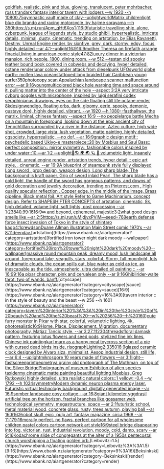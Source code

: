 [goldfish, realistic, pink and blue,  glowing, translucent, peter mohrbacher, ross tran](https://www.ebank.nz/aiartgenerator?category=goldfish%2C%20realistic%2C%20pink%20and%20blue%2C%20%20glowing%2C%20translucent%2C%20peter%20mohrbacher%2C%20ross%20tran)[dark fantasy interior tavern with lodgers --w 1920 --h 1080](https://www.ebank.nz/aiartgenerator?category=dark%20fantasy%20interior%20tavern%20with%20lodgers%20--w%201920%20--h%201080)[0.75](https://www.ebank.nz/aiartgenerator?category=0.75)[gymnastic vault,made of clay](https://www.ebank.nz/aiartgenerator?category=gymnastic%20vault%2Cmade%20of%20clay)[--uplight](https://www.ebank.nz/aiartgenerator?category=--uplight)[world](https://www.ebank.nz/aiartgenerator?category=world)[Matrix children](https://www.ebank.nz/aiartgenerator?category=Matrix%20children)[light blue dio brando and racing motorcycle, by hajime sorayama —h 350](https://www.ebank.nz/aiartgenerator?category=light%20blue%20dio%20brando%20and%20racing%20motorcycle%2C%20by%20hajime%20sorayama%20%E2%80%94h%20350)[<https://s.mj.run/Apm_qHt6Xos>](https://www.ebank.nz/aiartgenerator?category=%3Chttps%3A//s.mj.run/Apm_qHt6Xos%3E)[1:1](https://www.ebank.nz/aiartgenerator?category=1%3A1)[16:9](https://www.ebank.nz/aiartgenerator?category=16%3A9)[futuristic travelling ship, alone, cyberpunk, league of legends style, by studio ghibli, hyperrealistic, intricate details, minimal, dusty, cinematic, trending on artstation, by Elias Ravanetti, Destiny, Unreal Engine render, by sixnfive, grey, dark, stormy, edgy, focus, highly detailed --ar 4:1](https://www.ebank.nz/aiartgenerator?category=futuristic%20travelling%20ship%2C%20alone%2C%20cyberpunk%2C%20league%20of%20legends%20style%2C%20by%20studio%20ghibli%2C%20hyperrealistic%2C%20intricate%20details%2C%20minimal%2C%20dusty%2C%20cinematic%2C%20trending%20on%20artstation%2C%20by%20Elias%20Ravanetti%2C%20Destiny%2C%20Unreal%20Engine%20render%2C%20by%20sixnfive%2C%20grey%2C%20dark%2C%20stormy%2C%20edgy%2C%20focus%2C%20highly%20detailed%20--ar%204%3A1)[--uplight](https://www.ebank.nz/aiartgenerator?category=--uplight)[16:9](https://www.ebank.nz/aiartgenerator?category=16%3A9)[16:9](https://www.ebank.nz/aiartgenerator?category=16%3A9)[mother Theresa on fire](https://www.ebank.nz/aiartgenerator?category=mother%20Theresa%20on%20fire)[faith,arrange finacial,living,in american comic style](https://www.ebank.nz/aiartgenerator?category=faith%2Carrange%20finacial%2Cliving%2Cin%20american%20comic%20style)[47:82](https://www.ebank.nz/aiartgenerator?category=47%3A82)[luxury dinner in a victorian mansion, rich people, 1800, dining room, --w 512 --test](https://www.ebank.nz/aiartgenerator?category=luxury%20dinner%20in%20a%20victorian%20mansion%2C%20rich%20people%2C%201800%2C%20dining%20room%2C%20--w%20512%20--test)[an old spooky leather bound book covered in cobwebs and decaying, hyper detailed, octane render](https://www.ebank.nz/aiartgenerator?category=an%20old%20spooky%20leather%20bound%20book%20covered%20in%20cobwebs%20and%20decaying%2C%20hyper%20detailed%2C%20octane%20render)[lunar colony under attack from dieselpunk UFOs](https://www.ebank.nz/aiartgenerator?category=lunar%20colony%20under%20attack%20from%20dieselpunk%20UFOs)[world globe earth:: molten lava oceans](https://www.ebank.nz/aiartgenerator?category=world%20globe%20earth%3A%3A%20molten%20lava%20oceans)[tattooed long braided hair Caribbean young surfer](https://www.ebank.nz/aiartgenerator?category=tattooed%20long%20braided%20hair%20Caribbean%20young%20surfer)[350](https://www.ebank.nz/aiartgenerator?category=350)[photocopy scan Appalachian landscape scanner malfunction error —ar 9:16](https://www.ebank.nz/aiartgenerator?category=photocopy%20scan%20Appalachian%20landscape%20scanner%20malfunction%20error%20%E2%80%94ar%209%3A16)[young](https://www.ebank.nz/aiartgenerator?category=young)[multicolored black hole warping time and space around it, pulling matter into the center of the hole --aspect 3:2](https://www.ebank.nz/aiartgenerator?category=multicolored%20black%20hole%20warping%20time%20and%20space%20around%20it%2C%20pulling%20matter%20into%20the%20center%20of%20the%20hole%20--aspect%203%3A2)[A very intricate cyborg goggles with microphone, inspired by luigi serafini codex seraphinianus drawings, eyes on the side floating still life octane render 8k](https://www.ebank.nz/aiartgenerator?category=A%20very%20intricate%20cyborg%20goggles%20with%20microphone%2C%20inspired%20by%20luigi%20serafini%20codex%20seraphinianus%20drawings%2C%20eyes%20on%20the%20side%20floating%20still%20life%20octane%20render%208k)[design](https://www.ebank.nz/aiartgenerator?category=design)[wendigo, floating orbs, dark, gloomy, eerie, spooky, demonic, gustave doré, highly detailed, vibrant, --w 1920 --h 1080](https://www.ebank.nz/aiartgenerator?category=wendigo%2C%20floating%20orbs%2C%20dark%2C%20gloomy%2C%20eerie%2C%20spooky%2C%20demonic%2C%20gustave%20dor%C3%A9%2C%20highly%20detailed%2C%20vibrant%2C%20--w%201920%20--h%201080)[--fast](https://www.ebank.nz/aiartgenerator?category=--fast)[hallway, the matrix, liminal, chinese fantasy --aspect 16:9 --no people](https://www.ebank.nz/aiartgenerator?category=hallway%2C%20the%20matrix%2C%20liminal%2C%20chinese%20fantasy%20--aspect%2016%3A9%20--no%20people)[large battle Mecha on a mountain in foreground, looking down at the epic ancient city of Tenochtitlan surrounded by a river in the distance, Aztec culture, high wide shot, crowded, large vista, lush vegetation, matte painting, highly detailed, cgsociety, hyperrealistic, --no dof, --ar 16:9](https://www.ebank.nz/aiartgenerator?category=large%20battle%20Mecha%20on%20a%20mountain%20in%20foreground%2C%20looking%20down%20at%20the%20epic%20ancient%20city%20of%20Tenochtitlan%20surrounded%20by%20a%20river%20in%20the%20distance%2C%20Aztec%20culture%2C%20high%20wide%20shot%2C%20crowded%2C%20large%20vista%2C%20lush%20vegetation%2C%20matte%20painting%2C%20highly%20detailed%2C%20cgsociety%2C%20hyperrealistic%2C%20--no%20dof%2C%20--ar%2016%3A9)[graphic design motif:: psychedelic based Ukiyo-e masterpiece::20 by Mœbius and Saul Bass:: perfect composition:: mirror symmetry:: fashionable colors inspired by under water::10 —ar 1:2 --uplight](https://www.ebank.nz/aiartgenerator?category=graphic%20design%20motif%3A%3A%20psychedelic%20based%20Ukiyo-e%20masterpiece%3A%3A20%20by%20M%C5%93bius%20and%20Saul%20Bass%3A%3A%20perfect%20composition%3A%3A%20mirror%20symmetry%3A%3A%20fashionable%20colors%20inspired%20by%20under%20water%3A%3A10%20%E2%80%94ar%201%3A2%20--uplight)[🧬🌎 🌍 🌏 🪐 🍄  volumetric light, insanely detailed, unreal engine render, artstation trends, hyper detail :: epic art style. , cinematic,  --ar 16:9](https://www.ebank.nz/aiartgenerator?category=%F0%9F%A7%AC%F0%9F%8C%8E%20%F0%9F%8C%8D%20%F0%9F%8C%8F%20%F0%9F%AA%90%20%F0%9F%8D%84%20%20volumetric%20light%2C%20insanely%20detailed%2C%20unreal%20engine%20render%2C%20artstation%20trends%2C%20hyper%20detail%20%3A%3A%20epic%20art%20style.%20%2C%20cinematic%2C%20%20--ar%2016%3A9)[A blueprint of steampunk style fully displayed Long sword , prop design, weapon design, Long sharp blade, The background is kraft paper,  Grip of sword inlaid Pearl, The sharp blade has a cold light, the handle of the sword has gorgeous patterns,  and downs of gold decoration and jewelry decoration,  trending on Pinterest.com  , High quality specular reflection ,  Copper  edge, in the middle of the image, Brass pipeline,  Black metal foil,  Art style Refer to Game Machinarium.  concept design, Refer to SHAPESHIFTER CONCEPTS  of artstation, cinematic,  8k, high detailed,  volume light,  soft lights,  post processing    --ar 1:2](https://www.ebank.nz/aiartgenerator?category=A%20blueprint%20of%20steampunk%20style%20fully%20displayed%20Long%20sword%20%2C%20prop%20design%2C%20weapon%20design%2C%20Long%20sharp%20blade%2C%20The%20background%20is%20kraft%20paper%2C%20%20Grip%20of%20sword%20inlaid%20Pearl%2C%20The%20sharp%20blade%20has%20a%20cold%20light%2C%20the%20handle%20of%20the%20sword%20has%20gorgeous%20patterns%2C%20%20and%20downs%20of%20gold%20decoration%20and%20jewelry%20decoration%2C%20%20trending%20on%20Pinterest.com%20%20%2C%20High%20quality%20specular%20reflection%20%2C%20%20Copper%20%20edge%2C%20in%20the%20middle%20of%20the%20image%2C%20Brass%20pipeline%2C%20%20Black%20metal%20foil%2C%20%20Art%20style%20Refer%20to%20Game%20Machinarium.%20%20concept%20design%2C%20Refer%20to%20SHAPESHIFTER%20CONCEPTS%20%20of%20artstation%2C%20cinematic%2C%20%208k%2C%20high%20detailed%2C%20%20volume%20light%2C%20%20soft%20lights%2C%20%20post%20processing%20%20%20%20--ar%201%3A2)[384](https://www.ebank.nz/aiartgenerator?category=384)[0.9](https://www.ebank.nz/aiartgenerator?category=0.9)[9:16](https://www.ebank.nz/aiartgenerator?category=9%3A16)[16:9](https://www.ebank.nz/aiartgenerator?category=16%3A9)[∞ and beyond, ephemeral, majestic](https://www.ebank.nz/aiartgenerator?category=%E2%88%9E%20and%20beyond%2C%20ephemeral%2C%20majestic)[3:2](https://www.ebank.nz/aiartgenerator?category=3%3A2)[what good design smells like --ar 2:5](https://www.ebank.nz/aiartgenerator?category=what%20good%20design%20smells%20like%20--ar%202%3A5)[<https://s.mj.run/uMjdjvxPViM>](https://www.ebank.nz/aiartgenerator?category=%3Chttps%3A//s.mj.run/uMjdjvxPViM%3E)[—seed=768](https://www.ebank.nz/aiartgenerator?category=%E2%80%94seed%3D768)[earth defense force insect invasion of Tokyo in the style of shintaro kago](https://www.ebank.nz/aiartgenerator?category=earth%20defense%20force%20insect%20invasion%20of%20Tokyo%20in%20the%20style%20of%20shintaro%20kago)[4:1](https://www.ebank.nz/aiartgenerator?category=4%3A1)[crewdson](https://www.ebank.nz/aiartgenerator?category=crewdson)[Duane Allman illustration Main Street comic 1970’s --ar 8:11](https://www.ebank.nz/aiartgenerator?category=Duane%20Allman%20illustration%20Main%20Street%20comic%201970%E2%80%99s%20--ar%208%3A11)[deep](https://www.ebank.nz/aiartgenerator?category=deep)[day.](https://www.ebank.nz/aiartgenerator?category=day.)[artstation](https://www.ebank.nz/aiartgenerator?category=artstation)[fortified iron tower night dark moody --wallpaper](https://www.ebank.nz/aiartgenerator?category=fortified%20iron%20tower%20night%20dark%20moody%20--wallpaper)[massive round mountain peak, dreamy mood, lush landscape all around, foreground lake, seagulls, stars, colorful, Storm, full moonlight, lots of dramatic clouds, the ocean spills out, blue water as cold as ice, as inescapable as the tide, atmospheric, ultra detailed oil painting :: --ar 16:9](https://www.ebank.nz/aiartgenerator?category=massive%20round%20mountain%20peak%2C%20dreamy%20mood%2C%20lush%20landscape%20all%20around%2C%20foreground%20lake%2C%20seagulls%2C%20stars%2C%20colorful%2C%20Storm%2C%20full%20moonlight%2C%20lots%20of%20dramatic%20clouds%2C%20the%20ocean%20spills%20out%2C%20blue%20water%20as%20cold%20as%20ice%2C%20as%20inescapable%20as%20the%20tide%2C%20atmospheric%2C%20ultra%20detailed%20oil%20painting%20%3A%3A%20--ar%2016%3A9)[9:16](https://www.ebank.nz/aiartgenerator?category=9%3A16)[a pixar character, pink and cerualean only --ar 9:16](https://www.ebank.nz/aiartgenerator?category=a%20pixar%20character%2C%20pink%20and%20cerualean%20only%20--ar%209%3A16)[Ghibli](https://www.ebank.nz/aiartgenerator?category=Ghibli)[rider-waite tarot. two of wands. banff.](https://www.ebank.nz/aiartgenerator?category=rider-waite%20tarot.%20two%20of%20wands.%20banff.)[cityscape](https://www.ebank.nz/aiartgenerator?category=cityscape)[sauce](https://www.ebank.nz/aiartgenerator?category=sauce)[16:9](https://www.ebank.nz/aiartgenerator?category=16%3A9)[tavern interior :: in the style of beauty and the beast --w 256 --h 160](https://www.ebank.nz/aiartgenerator?category=tavern%20interior%20%3A%3A%20in%20the%20style%20of%20beauty%20and%20the%20beast%20--w%20256%20--h%20160)[cute furry monster in Pixar with star, colorful, volumetric lighting, 4k, photorealistic](https://www.ebank.nz/aiartgenerator?category=cute%20furry%20monster%20in%20Pixar%20with%20star%2C%20colorful%2C%20volumetric%20lighting%2C%204k%2C%20photorealistic)[16:9](https://www.ebank.nz/aiartgenerator?category=16%3A9)[Home. Place. Displacement. Migration, documentary photography, Matjaz Tancic style,   --ar 3:2](https://www.ebank.nz/aiartgenerator?category=Home.%20Place.%20Displacement.%20Migration%2C%20documentary%20photography%2C%20Matjaz%20Tancic%20style%2C%20%20%20--ar%203%3A2)[7:11](https://www.ebank.nz/aiartgenerator?category=7%3A11)[2304](https://www.ebank.nz/aiartgenerator?category=2304)[threads](https://www.ebank.nz/aiartgenerator?category=threads)[floral damask pattern, featuring lotus flowers and seed pods, stylized fine ink lines, Chinese ink painting](https://www.ebank.nz/aiartgenerator?category=floral%20damask%20pattern%2C%20featuring%20lotus%20flowers%20and%20seed%20pods%2C%20stylized%20fine%20ink%20lines%2C%20Chinese%20ink%20painting)[](https://www.ebank.nz/aiartgenerator?category=)[karl marx as a happy meal toy](https://www.ebank.nz/aiartgenerator?category=karl%20marx%20as%20a%20happy%20meal%20toy)[cross section of a pie with cursed dead birds inside, risograph](https://www.ebank.nz/aiartgenerator?category=cross%20section%20of%20a%20pie%20with%20cursed%20dead%20birds%20inside%2C%20risograph)[Lighting](https://www.ebank.nz/aiartgenerator?category=Lighting)[2:3](https://www.ebank.nz/aiartgenerator?category=2%3A3)[350](https://www.ebank.nz/aiartgenerator?category=350)[16:9](https://www.ebank.nz/aiartgenerator?category=16%3A9)[glazed ceramic clock designed by Alvaro siza, minimalist, Aesop industrial design, still life, —ar 6:4 --uplight](https://www.ebank.nz/aiartgenerator?category=glazed%20ceramic%20clock%20designed%20by%20Alvaro%20siza%2C%20minimalist%2C%20Aesop%20industrial%20design%2C%20still%20life%2C%20%E2%80%94ar%206%3A4%20--uplight)[mikrosgore 10 years made of flowers —ar 3:1](https://www.ebank.nz/aiartgenerator?category=mikrosgore%2010%20years%20made%20of%20flowers%20%E2%80%94ar%203%3A1)[light](https://www.ebank.nz/aiartgenerator?category=light)[--fast](https://www.ebank.nz/aiartgenerator?category=--fast)[screenprint](https://www.ebank.nz/aiartgenerator?category=screenprint)[geometry](https://www.ebank.nz/aiartgenerator?category=geometry)[a grainy old photograph of The Mothman, on top of the Silver Bridge](https://www.ebank.nz/aiartgenerator?category=a%20grainy%20old%20photograph%20of%20The%20Mothman%2C%20on%20top%20of%20the%20Silver%20Bridge)[Photography of museum Exhibiton of alien species taxidermy cinematic matte painting beautiful lighting Moebius, Greg Rutkowski highly detailed, ultra realistic natural colors::1 yellow::-0.4 --w 1792 --h 1024](https://www.ebank.nz/aiartgenerator?category=Photography%20of%20museum%20Exhibiton%20of%20alien%20species%20taxidermy%20cinematic%20matte%20painting%20beautiful%20lighting%20Moebius%2C%20Greg%20Rutkowski%20highly%20detailed%2C%20ultra%20realistic%20natural%20colors%3A%3A1%20yellow%3A%3A-0.4%20--w%201792%20--h%201024)[symmetry](https://www.ebank.nz/aiartgenerator?category=symmetry)[Modern dynamic neuron plasma energy laser. Futuristic virtual technology background, digitally generated image --ar 16:9](https://www.ebank.nz/aiartgenerator?category=Modern%20dynamic%20neuron%20plasma%20energy%20laser.%20Futuristic%20virtual%20technology%20background%2C%20digitally%20generated%20image%20--ar%2016%3A9)[somber landscape cosy cottage --ar 16:8](https://www.ebank.nz/aiartgenerator?category=somber%20landscape%20cosy%20cottage%20--ar%2016%3A8)[giant kilometer yggdrasil artificial tree on the horizon, fractal branches like gossamer web, technological symmetry, megastructure, space —ar 2:1](https://www.ebank.nz/aiartgenerator?category=giant%20kilometer%20yggdrasil%20artificial%20tree%20on%20the%20horizon%2C%20fractal%20branches%20like%20gossamer%20web%2C%20technological%20symmetry%2C%20megastructure%2C%20space%20%E2%80%94ar%202%3A1)[futuristic school, metal material wood, concrete glass, rusty, trees autumn, playing ball --ar 16:9](https://www.ebank.nz/aiartgenerator?category=futuristic%20school%2C%20metal%20material%20wood%2C%20concrete%20glass%2C%20rusty%2C%20trees%20autumn%2C%20playing%20ball%20--ar%2016%3A9)[16:9](https://www.ebank.nz/aiartgenerator?category=16%3A9)[robot skull, epic, pulp art, fantasy magazine, circa 1968 --ar 11:17](https://www.ebank.nz/aiartgenerator?category=robot%20skull%2C%20epic%2C%20pulp%20art%2C%20fantasy%20magazine%2C%20circa%201968%20--ar%2011%3A17)[9:16](https://www.ebank.nz/aiartgenerator?category=9%3A16)[morally perfect. no flaws. perfect cartoon for all wholesome children pastel colors cartoon network art style](https://www.ebank.nz/aiartgenerator?category=morally%20perfect.%20no%20flaws.%20perfect%20cartoon%20for%20all%20wholesome%20children%20pastel%20colors%20cartoon%20network%20art%20style)[16:9](https://www.ebank.nz/aiartgenerator?category=16%3A9)[steel bridge disapearing into fog, victorian, rust, industrial revolution, moody, cold, damp, scary --ar 9:16](https://www.ebank.nz/aiartgenerator?category=steel%20bridge%20disapearing%20into%20fog%2C%20victorian%2C%20rust%2C%20industrial%20revolution%2C%20moody%2C%20cold%2C%20damp%2C%20scary%20--ar%209%3A16)[Kodachrome slide of congregants at the alter of a 1950s pentecostal church worshipping a floating golden orb.](https://www.ebank.nz/aiartgenerator?category=Kodachrome%20slide%20of%20congregants%20at%20the%20alter%20of%20a%201950s%20pentecostal%20church%20worshipping%20a%20floating%20golden%20orb.)[Leibovitz::1.5](https://www.ebank.nz/aiartgenerator?category=Leibovitz%3A%3A1.5)[9:16](https://www.ebank.nz/aiartgenerator?category=9%3A16)[Beksinkski](https://www.ebank.nz/aiartgenerator?category=Beksinkski)[render](https://www.ebank.nz/aiartgenerator?category=render)